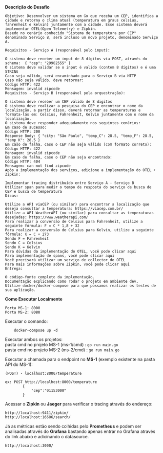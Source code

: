 **Descrição do Desafio**
    
    Objetivo: Desenvolver um sistema em Go que receba um CEP, identifica a cidade e retorna o clima atual (temperatura em graus celsius, fahrenheit e kelvin) juntamente com a cidade. Esse sistema deverá implementar OTEL(Open Telemetry) e Zipkin.
    Basedo no cenário conhecido "Sistema de temperatura por CEP" denominado Serviço B, será incluso um novo projeto, denominado Serviço A.
    
    Requisitos - Serviço A (responsável pelo input):
    
    O sistema deve receber um input de 8 dígitos via POST, através do schema:  { "cep": "29902555" }
    O sistema deve validar se o input é valido (contem 8 dígitos) e é uma STRING
    Caso seja válido, será encaminhado para o Serviço B via HTTP
    Caso não seja válido, deve retornar:
    Código HTTP: 422
    Mensagem: invalid zipcode
    Requisitos - Serviço B (responsável pela orquestração):
    
    O sistema deve receber um CEP válido de 8 digitos
    O sistema deve realizar a pesquisa do CEP e encontrar o nome da localização, a partir disso, deverá retornar as temperaturas e formata-lás em: Celsius, Fahrenheit, Kelvin juntamente com o nome da localização.
    O sistema deve responder adequadamente nos seguintes cenários:
    Em caso de sucesso:
    Código HTTP: 200
    Response Body: { "city: "São Paulo", "temp_C": 28.5, "temp_F": 28.5, "temp_K": 28.5 }
    Em caso de falha, caso o CEP não seja válido (com formato correto):
    Código HTTP: 422
    Mensagem: invalid zipcode
    ​​​Em caso de falha, caso o CEP não seja encontrado:
    Código HTTP: 404
    Mensagem: can not find zipcode
    Após a implementação dos serviços, adicione a implementação do OTEL + Zipkin:
    
    Implementar tracing distribuído entre Serviço A - Serviço B
    Utilizar span para medir o tempo de resposta do serviço de busca de CEP e busca de temperatura
    Dicas:
    
    Utilize a API viaCEP (ou similar) para encontrar a localização que deseja consultar a temperatura: https://viacep.com.br/
    Utilize a API WeatherAPI (ou similar) para consultar as temperaturas desejadas: https://www.weatherapi.com/
    Para realizar a conversão de Celsius para Fahrenheit, utilize a seguinte fórmula: F = C * 1,8 + 32
    Para realizar a conversão de Celsius para Kelvin, utilize a seguinte fórmula: K = C + 273
    Sendo F = Fahrenheit
    Sendo C = Celsius
    Sendo K = Kelvin
    Para dúvidas da implementação do OTEL, você pode clicar aqui
    Para implementação de spans, você pode clicar aqui
    Você precisará utilizar um serviço de collector do OTEL
    Para mais informações sobre Zipkin, você pode clicar aqui
    Entrega:
    
    O código-fonte completo da implementação.
    Documentação explicando como rodar o projeto em ambiente dev.
    Utilize docker/docker-compose para que possamos realizar os testes de sua aplicação.



**Como Executar Localmente**
	
	Porta MS-1: 8000
	Porta MS-2: 8080

Executar o comando: 
	
		docker-compose up -d

Executar ambos os projetos:<br/> 
	pasta cmd no projeto MS-1 (ms-1/cmd) : <code>go run main.go</code> <br/> 
	pasta cmd no projeto MS-2 (ms-2/cmd) : <code>go run main.go</code>


Executar a chamada para o endpoint no **MS-1** (exemplo existente na pasta API do MS-1): 
	
	(POST) - localhost:8000/temperature
	
    ex: POST http://localhost:8000/temperature
            {
                "cep":"01153000"
            }

 
Acessar o **Zipkin** ou **Jaeger** para verificar o tracing através do endereço: 
	
	http://localhost:9411/zipkin/   
 	http://localhost:16686/search/
	 

Já as métricas estão sendo colhidas pelo **Prometheus** e podem ser analisadas através do **Grafana** bastando apenas entrar no Grafana através do link abaixo e adicinando o datasource.

	http://localhost:3000/

	

    




